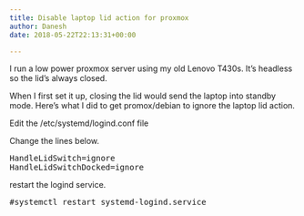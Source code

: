 ```yaml
---
title: Disable laptop lid action for proxmox
author: Danesh
date: 2018-05-22T22:13:31+00:00

---
```

I run a low power proxmox server using my old Lenovo T430s. It&#8217;s headless so the lid&#8217;s always closed.

When I first set it up, closing the lid would send the laptop into standby mode. Here&#8217;s what I did to get promox/debian to ignore the laptop lid action.

Edit the /etc/systemd/logind.conf file

Change the lines below.

<pre class="lang:sh decode:true">HandleLidSwitch=ignore
HandleLidSwitchDocked=ignore</pre>

restart the logind service.

<pre class="lang:sh decode:true">#systemctl restart systemd-logind.service</pre>

&nbsp;
